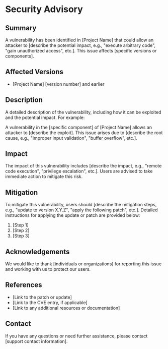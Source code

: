 # Security Advisory

## Summary
A vulnerability has been identified in [Project Name] that could allow an attacker to [describe the potential impact, e.g., "execute arbitrary code", "gain unauthorized access", etc.]. This issue affects [specific versions or components].

## Affected Versions
- [Project Name] [version number] and earlier

## Description
A detailed description of the vulnerability, including how it can be exploited and the potential impact. For example:

A vulnerability in the [specific component] of [Project Name] allows an attacker to [describe the exploit]. This issue arises due to [describe the root cause, e.g., "improper input validation", "buffer overflow", etc.].

## Impact
The impact of this vulnerability includes [describe the impact, e.g., "remote code execution", "privilege escalation", etc.]. Users are advised to take immediate action to mitigate this risk.

## Mitigation
To mitigate this vulnerability, users should [describe the mitigation steps, e.g., "update to version X.Y.Z", "apply the following patch", etc.]. Detailed instructions for applying the update or patch are provided below:

1. [Step 1]
2. [Step 2]
3. [Step 3]

## Acknowledgements
We would like to thank [individuals or organizations] for reporting this issue and working with us to protect our users.

## References
- [Link to the patch or update]
- [Link to the CVE entry, if applicable]
- [Link to any additional resources or documentation]

## Contact
If you have any questions or need further assistance, please contact [support contact information].
